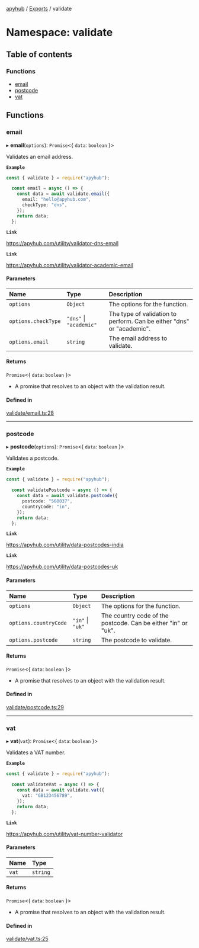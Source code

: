 [apyhub](../README.md) / [Exports](../modules.md) / validate

# Namespace: validate

## Table of contents

### Functions

- [email](validate.md#email)
- [postcode](validate.md#postcode)
- [vat](validate.md#vat)

## Functions

### email

▸ **email**(`options`): `Promise`<{ `data`: `boolean`  }\>

Validates an email address.

**`Example`**

```ts
const { validate } = require("apyhub");

  const email = async () => {
    const data = await validate.email({
      email: "hello@apyhub.com",
      checkType: "dns",
    });
    return data;
  };
```

**`Link`**

https://apyhub.com/utility/validator-dns-email

**`Link`**

https://apyhub.com/utility/validator-academic-email

#### Parameters

| Name | Type | Description |
| :------ | :------ | :------ |
| `options` | `Object` | The options for the function. |
| `options.checkType` | ``"dns"`` \| ``"academic"`` | The type of validation to perform. Can be either "dns" or "academic". |
| `options.email` | `string` | The email address to validate. |

#### Returns

`Promise`<{ `data`: `boolean`  }\>

- A promise that resolves to an object
  with the validation result.

#### Defined in

[validate/email.ts:28](https://github.com/apyhub/apyhub.js/blob/76ddcf8/src/validate/email.ts#L28)

___

### postcode

▸ **postcode**(`options`): `Promise`<{ `data`: `boolean`  }\>

Validates a postcode.

**`Example`**

```ts
const { validate } = require("apyhub");

  const validatePostcode = async () => {
    const data = await validate.postcode({
      postcode: "560037",
      countryCode: "in",
    });
    return data;
  };
```

**`Link`**

https://apyhub.com/utility/data-postcodes-india

**`Link`**

https://apyhub.com/utility/data-postcodes-uk

#### Parameters

| Name | Type | Description |
| :------ | :------ | :------ |
| `options` | `Object` | The options for the function. |
| `options.countryCode` | ``"in"`` \| ``"uk"`` | The country code of the postcode. Can be either "in" or "uk". |
| `options.postcode` | `string` | The postcode to validate. |

#### Returns

`Promise`<{ `data`: `boolean`  }\>

- A promise that resolves to an object
  with the validation result.

#### Defined in

[validate/postcode.ts:29](https://github.com/apyhub/apyhub.js/blob/76ddcf8/src/validate/postcode.ts#L29)

___

### vat

▸ **vat**(`vat`): `Promise`<{ `data`: `boolean`  }\>

Validates a VAT number.

**`Example`**

```ts
const { validate } = require("apyhub");

  const validateVat = async () => {
    const data = await validate.vat({
      vat: "GB123456789",
    });
    return data;
  };
```

**`Link`**

https://apyhub.com/utility/vat-number-validator

#### Parameters

| Name | Type |
| :------ | :------ |
| `vat` | `string` |

#### Returns

`Promise`<{ `data`: `boolean`  }\>

- A promise that resolves to an object
  with the validation result.

#### Defined in

[validate/vat.ts:25](https://github.com/apyhub/apyhub.js/blob/76ddcf8/src/validate/vat.ts#L25)
